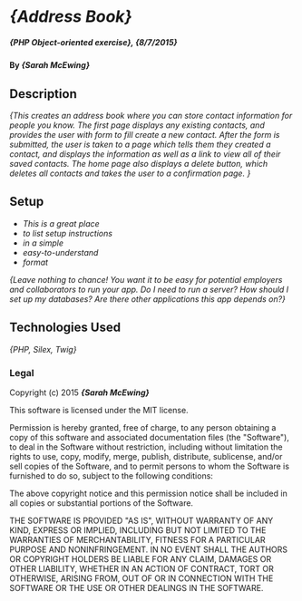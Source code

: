 # _{Address Book}_

##### _{PHP Object-oriented exercise}, {8/7/2015}_

#### By _**{Sarah McEwing}**_

## Description

_{This creates an address book where you can store contact information for people you know. The first page displays any existing contacts, and provides the user with form to fill create a new contact. After the form is submitted, the user is taken to a page which tells them they created a contact, and displays the information as well as a link to view all of their saved contacts. The home page also displays a delete button, which deletes all contacts and takes the user to a confirmation page. }_

## Setup

* _This is a great place_
* _to list setup instructions_
* _in a simple_
* _easy-to-understand_
* _format_

_{Leave nothing to chance! You want it to be easy for potential employers and collaborators to run your app. Do I need to run a server? How should I set up my databases? Are there other applications this app depends on?}_

## Technologies Used

_{PHP, Silex, Twig}_

### Legal

Copyright (c) 2015 **_{Sarah McEwing}_**

This software is licensed under the MIT license.

Permission is hereby granted, free of charge, to any person obtaining a copy
of this software and associated documentation files (the "Software"), to deal
in the Software without restriction, including without limitation the rights
to use, copy, modify, merge, publish, distribute, sublicense, and/or sell
copies of the Software, and to permit persons to whom the Software is
furnished to do so, subject to the following conditions:

The above copyright notice and this permission notice shall be included in
all copies or substantial portions of the Software.

THE SOFTWARE IS PROVIDED "AS IS", WITHOUT WARRANTY OF ANY KIND, EXPRESS OR
IMPLIED, INCLUDING BUT NOT LIMITED TO THE WARRANTIES OF MERCHANTABILITY,
FITNESS FOR A PARTICULAR PURPOSE AND NONINFRINGEMENT. IN NO EVENT SHALL THE
AUTHORS OR COPYRIGHT HOLDERS BE LIABLE FOR ANY CLAIM, DAMAGES OR OTHER
LIABILITY, WHETHER IN AN ACTION OF CONTRACT, TORT OR OTHERWISE, ARISING FROM,
OUT OF OR IN CONNECTION WITH THE SOFTWARE OR THE USE OR OTHER DEALINGS IN
THE SOFTWARE.
